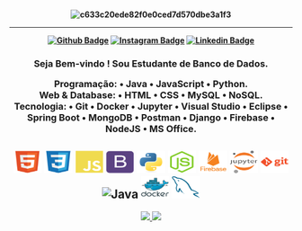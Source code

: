 <h4 align="center">

![c633c20ede82f0e0ced7d570dbe3a1f3](https://i.pinimg.com/originals/cc/33/cd/cc33cdb7eff28957027a2eb858dbcf94.gif)
<hr>

[![Github Badge](https://img.shields.io/badge/-Facebook-blue?style=for-the-badge&logo=Facebook&logoColor=white&link=https://github.com/leonardoPetruncko)](https://www.facebook.com/profile.php?id=100000339949466)
[![Instagram Badge](https://img.shields.io/badge/-instagram-red?style=for-the-badge&logo=instagram&logoColor=white&link=https://github.com/leonardoPetruncko)](https://www.instagram.com/leonardopetruncko/)
[![Linkedin Badge](https://img.shields.io/badge/-Linkedin-blue?style=for-the-badge&logo=Linkedin&logoColor=white&link=https://github.com/leonardoPetruncko)](https://www.linkedin.com/in/leonardo-petruncko-4051971a2/)
 </h4>
 
 <h3 align="center">

Seja Bem-vindo ! 
Sou Estudante de Banco de Dados.
 
Programação:  • Java • JavaScript • Python. <br>
Web & Database: • HTML • CSS • MySQL • NoSQL. <br>
Tecnologia: • Git • Docker • Jupyter • Visual Studio • Eclipse • Spring Boot • MongoDB • Postman • Django • Firebase • NodeJS • MS Office. <br>

</h3>

<h2 align="center" >
 
 <img  alt="HTML" height="40" width="50" src="https://raw.githubusercontent.com/devicons/devicon/master/icons/html5/html5-original.svg">
 <img  alt="CSS" height="40" width="50" src="https://raw.githubusercontent.com/devicons/devicon/master/icons/css3/css3-original.svg">
 <img  alt="Js" height="40" width="50" src="https://raw.githubusercontent.com/devicons/devicon/master/icons/javascript/javascript-plain.svg">
 <img  alt="Bootstrap" height="40" width="50" src="https://raw.githubusercontent.com/devicons/devicon/2ae2a900d2f041da66e950e4d48052658d850630/icons/bootstrap/bootstrap-plain.svg">
 <img  alt="Python" height="40" width="50" src="https://raw.githubusercontent.com/devicons/devicon/2ae2a900d2f041da66e950e4d48052658d850630/icons/python/python-original.svg">
 <img  alt="NodeJS" height="40" width="50" src="https://raw.githubusercontent.com/devicons/devicon/2ae2a900d2f041da66e950e4d48052658d850630/icons/nodejs/nodejs-plain.svg">
 <img  alt="Firebase" height="40" width="50" src="https://raw.githubusercontent.com/devicons/devicon/2ae2a900d2f041da66e950e4d48052658d850630/icons/firebase/firebase-plain-wordmark.svg">
 <img  alt="Jupyter" height="40" width="50" src="https://raw.githubusercontent.com/devicons/devicon/2ae2a900d2f041da66e950e4d48052658d850630/icons/jupyter/jupyter-original-wordmark.svg">
 <img  alt="Git" height="40" width="50" src="https://raw.githubusercontent.com/devicons/devicon/2ae2a900d2f041da66e950e4d48052658d850630/icons/git/git-plain-wordmark.svg">
 <img  alt="Java" height="40" width="50" src="https://cdn.jsdelivr.net/gh/devicons/devicon/icons/java/java-original-wordmark.svg">
 <img  alt="Docker" height="40" width="50" src="https://raw.githubusercontent.com/devicons/devicon/2ae2a900d2f041da66e950e4d48052658d850630/icons/docker/docker-original-wordmark.svg">
 <img  alt="MySQL" height="40" width="50" src="https://raw.githubusercontent.com/devicons/devicon/2ae2a900d2f041da66e950e4d48052658d850630/icons/mysql/mysql-original.svg">
 
 
</h3>

<div align="center">
  <a href="https://github.com/leonardoPetruncko">
  <img height="200" src="https://github-readme-stats.vercel.app/api?username=leonardoPetruncko&show_icons=true&theme=midnight-purple&include_all_commits=true&count_private=true"/>
    <img height="200" src="https://github-readme-stats.vercel.app/api/top-langs/?username=leonardoPetruncko&langs_count=19&theme=midnight-purple"/>
  </div>
